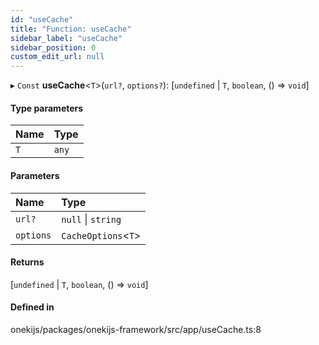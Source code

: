 ```yaml
---
id: "useCache"
title: "Function: useCache"
sidebar_label: "useCache"
sidebar_position: 0
custom_edit_url: null
---
```


▸ `Const` **useCache**<`T`\>(`url?`, `options?`): [`undefined` \| `T`, `boolean`, () => `void`]

#### Type parameters

| Name | Type |
| :------ | :------ |
| `T` | `any` |

#### Parameters

| Name | Type |
| :------ | :------ |
| `url?` | ``null`` \| `string` |
| `options` | `CacheOptions`<`T`\> |

#### Returns

[`undefined` \| `T`, `boolean`, () => `void`]

#### Defined in

onekijs/packages/onekijs-framework/src/app/useCache.ts:8
